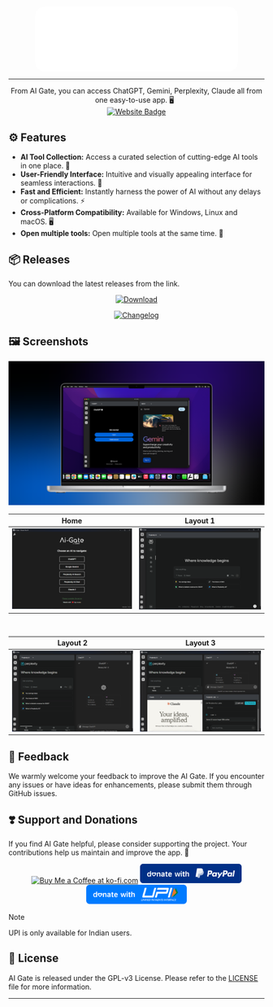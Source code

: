 <p align="center">
  <img src="./icons/ai-gate.svg" alt="AI Gate Logo" style="display: block; margin: auto; background-color: 0d1116; border-radius: 20px" width=400px/>

</p>

---

<div align="center">
From AI Gate, you can access ChatGPT, Gemini, Perplexity, Claude all from one easy-to-use app. 🖥️
&nbsp;

<div align="center">
  <a href="https://aigate.inulute.com">
    <img src="https://img.shields.io/badge/website-up-brightgreen?style=for-the-badge" alt="Website Badge">
   </a>
</div>

</div>

## ⚙️ Features

- **AI Tool Collection:** Access a curated selection of cutting-edge AI tools in one place. 🧰
- **User-Friendly Interface:** Intuitive and visually appealing interface for seamless interactions. 🎨
- **Fast and Efficient:** Instantly harness the power of AI without any delays or complications. ⚡
- **Cross-Platform Compatibility:** Available for Windows, Linux and macOS. 🖥️
- **Open multiple tools:** Open multiple tools at the same time. 🚀

## 📦 Releases

You can download the latest releases from the link.

<div align="center">

[![Download](https://img.shields.io/badge/Download-Ai%20Gate-brightgreen?style=for-the-badge)](https://www.pling.com/p/2068983/)

[![Changelog](https://img.shields.io/github/v/release/inulute/ai-gate?color=brightgreen&include_prereleases&label=Changelog&style=for-the-badge)](https://github.com/inulute/ai-gate/releases)

</div>


## 🖼️ Screenshots

![AI Gate App Screenshot](./assets/screenshots/mockup-ai-gate.png)



| Home                                      | Layout 1                                  |
|:---------------------------------------------:|:--------------------------------------------:|
| <img src="./assets/screenshots/home.png" width="1000" alt="Home Screen"/> | <img src="./assets/screenshots/layout1.png" width="1000" alt="Layout 1"/> |
&nbsp;

| Layout 2                                    | Layout 3                                       |
|:--------------------------------------------:|:--------------------------------------------:|
| <img src="./assets/screenshots/layout2.png" width="1000" alt="2 Ai tools together"/> | <img src="./assets/screenshots/layout3.png" width="1000" alt="4 Ai tools together"/> |


## 📢 Feedback

We warmly welcome your feedback to improve the AI Gate. If you encounter any issues or have ideas for enhancements, please submit them through GitHub issues.

## ❣️ Support and Donations 

If you find AI Gate helpful, please consider supporting the project. Your contributions help us maintain and improve the app. 🙏

  <div align="center">
    <a href="https://ko-fi.com/inulute">
        <img height='41' src='https://az743702.vo.msecnd.net/cdn/kofi3.png?v=0' alt='Buy Me a Coffee at ko-fi.com'></a>
  <a href="https://paypal.me/inulute"><img src="./assets/payment/paypal.svg" alt="PayPal" height="38" width="auto"></a>
  <a href="https://upi.inulute.com/">
      <img src="./assets/payment/upi.svg" alt="UPI Pay" height="38" width="auto">
  </a> <br>
</div>

> [!NOTE]  
> UPI is only available for Indian users.



## 📝 License

AI Gate is released under the GPL-v3 License. Please refer to the [LICENSE](./LICENSE) file for more information.

---